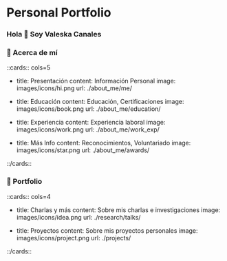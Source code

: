 # Personal Portfolio

### Hola 👋 Soy Valeska Canales

### 👑 Acerca de mí

::cards:: cols=5

- title: Presentación 
  content: Información Personal
  image: images/icons/hi.png
  url: ./about_me/me/

- title: Educación
  content: Educación, Certificaciones
  image: images/icons/book.png
  url: ./about_me/education/

- title: Experiencia
  content: Experiencia laboral
  image: images/icons/work.png
  url: ./about_me/work_exp/


- title: Más Info
  content: Reconocimientos, Voluntariado
  image: images/icons/star.png
  url: ./about_me/awards/


::/cards::

### 🚀️ Portfolio

::cards:: cols=4

- title: Charlas y más
  content: Sobre mis charlas e investigaciones
  image: images/icons/idea.png
  url: ./research/talks/

- title: Proyectos
  content: Sobre mis proyectos personales 
  image: images/icons/project.png
  url: ./projects/



::/cards::



